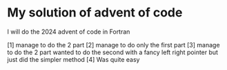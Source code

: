 # My solution of advent of code

I will do the 2024 advent of code in Fortran

[1] manage to do the 2 part
[2] manage to do only the first part
[3] manage to do the 2 part wanted to do the second 
with a fancy left right pointer but just did the simpler method
[4] Was quite easy
